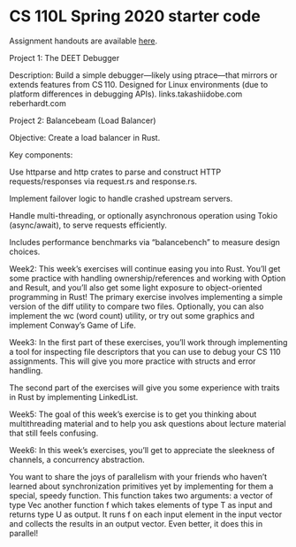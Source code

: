 # CS 110L Spring 2020 starter code

Assignment handouts are available [here](https://reberhardt.com/cs110l/spring-2020/).

Project 1: The DEET Debugger

Description: Build a simple debugger—likely using ptrace—that mirrors or extends features from CS 110. Designed for Linux environments (due to platform differences in debugging APIs). 
links.takashiidobe.com
reberhardt.com

Project 2: Balancebeam (Load Balancer)

Objective: Create a load balancer in Rust.

Key components:

Use httparse and http crates to parse and construct HTTP requests/responses via request.rs and response.rs.

Implement failover logic to handle crashed upstream servers.

Handle multi-threading, or optionally asynchronous operation using Tokio (async/await), to serve requests efficiently.

Includes performance benchmarks via “balancebench” to measure design choices.

Week2:
This week’s exercises will continue easing you into Rust. You’ll get some practice with handling ownership/references and working with Option and Result, and you’ll also get some light exposure to object-oriented programming in Rust! The primary exercise involves implementing a simple version of the diff utility to compare two files. Optionally, you can also implement the wc (word count) utility, or try out some graphics and implement Conway’s Game of Life.

Week3:
In the first part of these exercises, you’ll work through implementing a tool for inspecting file descriptors that you can use to debug your CS 110 assignments. This will give you more practice with structs and error handling.

The second part of the exercises will give you some experience with traits in Rust by implementing LinkedList.

Week5:
The goal of this week’s exercise is to get you thinking about multithreading material and to help you ask questions about lecture material that still feels confusing.

Week6:
In this week’s exercises, you’ll get to appreciate the sleekness of channels, a concurrency abstraction.

You want to share the joys of parallelism with your friends who haven’t learned about synchronization primitives yet by implementing for them a special, speedy function. This function takes two arguments: a vector of type Vec<T> another function f which takes elements of type T as input and returns type U as output. It runs f on each input element in the input vector and collects the results in an output vector. Even better, it does this in parallel! 